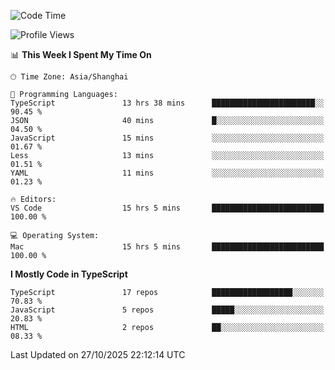 <!--START_SECTION:waka-->
![Code Time](http://img.shields.io/badge/Code%20Time-8%2C542%20hrs%2017%20mins-blue)

![Profile Views](http://img.shields.io/badge/Profile%20Views-0-blue)

📊 **This Week I Spent My Time On** 

```text
🕑︎ Time Zone: Asia/Shanghai

💬 Programming Languages: 
TypeScript               13 hrs 38 mins      ███████████████████████░░   90.45 % 
JSON                     40 mins             █░░░░░░░░░░░░░░░░░░░░░░░░   04.50 % 
JavaScript               15 mins             ░░░░░░░░░░░░░░░░░░░░░░░░░   01.67 % 
Less                     13 mins             ░░░░░░░░░░░░░░░░░░░░░░░░░   01.51 % 
YAML                     11 mins             ░░░░░░░░░░░░░░░░░░░░░░░░░   01.23 % 

🔥 Editors: 
VS Code                  15 hrs 5 mins       █████████████████████████   100.00 % 

💻 Operating System: 
Mac                      15 hrs 5 mins       █████████████████████████   100.00 % 
```

**I Mostly Code in TypeScript** 

```text
TypeScript               17 repos            ██████████████████░░░░░░░   70.83 % 
JavaScript               5 repos             █████░░░░░░░░░░░░░░░░░░░░   20.83 % 
HTML                     2 repos             ██░░░░░░░░░░░░░░░░░░░░░░░   08.33 % 
```




 Last Updated on 27/10/2025 22:12:14 UTC
<!--END_SECTION:waka-->
